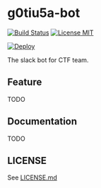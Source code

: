 # g0tiu5a-bot
[![Build Status](https://img.shields.io/travis/g0tiu5a/g0tiu5a-bot.svg?style=flat-square)](https://travis-ci.org/g0tiu5a/g0tiu5a-bot)
[![License MIT](https://img.shields.io/badge/license-mit-blue.svg?style=flat-square)](LICENSE.md)

[![Deploy](https://www.herokucdn.com/deploy/button.svg)](https://heroku.com/deploy)

The slack bot for CTF team.

## Feature
TODO

## Documentation
TODO

## LICENSE
See [LICENSE.md](LICENSE.md)
